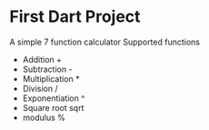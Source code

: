 # First Dart Project
A simple 7 function calculator
Supported functions
- Addition + 
- Subtraction - 
- Multiplication * 
- Division /
- Exponentiation ^
- Square root sqrt
- modulus %